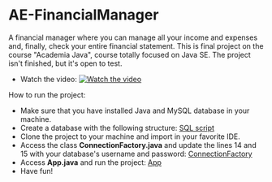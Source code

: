 # AE-FinancialManager
A financial manager where you can manage all your income and expenses and, finally, check your entire financial statement. This is final project on the course "Academia Java", course totally focused on Java SE. The project isn't finished, but it's open to test.

- Watch the video:
[![Watch the video](https://i.imgur.com/ehMPtBW.png)](https://www.youtube.com/watch?v=LzpWpDddlVM)

How to run the project:

- Make sure that you have installed Java and MySQL database in your machine.
- Create a database with the following structure: <a href="https://github.com/alanensina/AE-FinancialManager/blob/master/resources/aefm_database.sql">SQL script</a>
- Clone the project to your machine and import in your favorite IDE.
- Access the class <b>ConnectionFactory.java</b> and update the lines 14 and 15 with your database's username and password: <a href="https://github.com/alanensina/AE-FinancialManager/blob/master/src/connection/ConnectionFactory.java">ConnectionFactory</a>
- Access <b>App.java</b> and run the project: <a href="https://github.com/alanensina/AE-FinancialManager/blob/master/src/App.java">App</a>
- Have fun!
